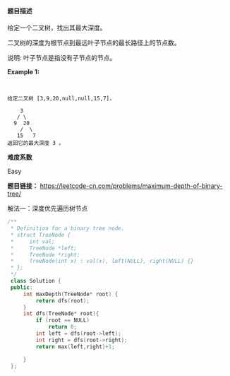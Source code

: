 #### **题目描述**
给定一个二叉树，找出其最大深度。

二叉树的深度为根节点到最远叶子节点的最长路径上的节点数。

说明: 叶子节点是指没有子节点的节点。


**Example 1:**

```


给定二叉树 [3,9,20,null,null,15,7]，

    3
   / \
  9  20
    /  \
   15   7
返回它的最大深度 3 。
```



**难度系数**    

Easy  

**题目链接：**
https://leetcode-cn.com/problems/maximum-depth-of-binary-tree/

解法一：深度优先遍历树节点

```c++
/**
 * Definition for a binary tree node.
 * struct TreeNode {
 *     int val;
 *     TreeNode *left;
 *     TreeNode *right;
 *     TreeNode(int x) : val(x), left(NULL), right(NULL) {}
 * };
 */
 class Solution {
 public:
	 int maxDepth(TreeNode* root) {
		 return dfs(root);
	 }
	 int dfs(TreeNode* root){
		 if (root == NULL)
			 return 0;
		 int left = dfs(root->left);
		 int right = dfs(root->right);
		 return max(left,right)+1;

	 }
 };
```


